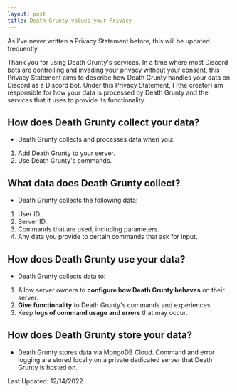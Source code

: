 ```yaml
---
layout: post
title: Death Grunty values your Privacy
---
```


As I've never written a Privacy Statement before, this will be updated frequently.

Thank you for using Death Grunty's services. In a time where most Discord bots are controlling and invading your privacy without your consent, this Privacy Statement aims to describe how Death Grunty handles your data on Discord as a Discord bot. Under this Privacy Statement, I (the creator) am responsible for how your data is processed by Death Grunty and the services that it uses to provide its functionality.

## How does Death Grunty collect your data?
- Death Grunty collects and processes data when you:
1. Add Death Grunty to your server.
2. Use Death Grunty's commands.

## What data does Death Grunty collect?
- Death Grunty collects the following data:
1. User ID.
2. Server ID.
3. Commands that are used, including parameters. 
4. Any data you provide to certain commands that ask for input.

## How does Death Grunty use your data?
- Death Grunty collects data to:
1. Allow server owners to **configure how Death Grunty behaves** on their server.
2. **Give functionality** to Death Grunty's commands and experiences.
3. Keep **logs of command usage and errors** that may occur.

## How does Death Grunty store your data?
- Death Grunty stores data via MongoDB Cloud. Command and error logging are stored locally on a private dedicated server that Death Grunty is hosted on. 

Last Updated: 12/14/2022